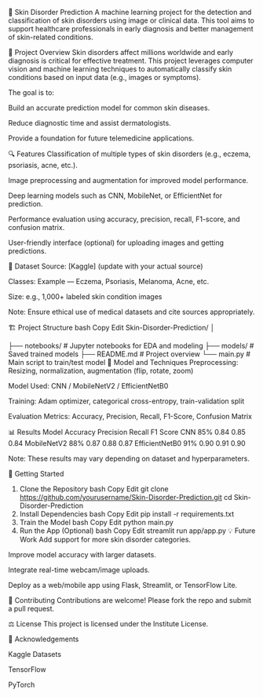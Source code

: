 🌿 Skin Disorder Prediction
A machine learning project for the detection and classification of skin disorders using image or clinical data. This tool aims to support healthcare professionals in early diagnosis and better management of skin-related conditions.

🧠 Project Overview
Skin disorders affect millions worldwide and early diagnosis is critical for effective treatment. This project leverages computer vision and machine learning techniques to automatically classify skin conditions based on input data (e.g., images or symptoms).

The goal is to:

Build an accurate prediction model for common skin diseases.

Reduce diagnostic time and assist dermatologists.

Provide a foundation for future telemedicine applications.

🔍 Features
Classification of multiple types of skin disorders (e.g., eczema, psoriasis, acne, etc.).

Image preprocessing and augmentation for improved model performance.

Deep learning models such as CNN, MobileNet, or EfficientNet for prediction.

Performance evaluation using accuracy, precision, recall, F1-score, and confusion matrix.

User-friendly interface (optional) for uploading images and getting predictions.

📁 Dataset
Source: [Kaggle] (update with your actual source)

Classes: Example — Eczema, Psoriasis, Melanoma, Acne, etc.

Size: e.g., 1,000+ labeled skin condition images


Note: Ensure ethical use of medical datasets and cite sources appropriately.

🏗️ Project Structure
bash
Copy
Edit
Skin-Disorder-Prediction/
│

├── notebooks/              # Jupyter notebooks for EDA and modeling
├── models/                 # Saved trained models
├── README.md               # Project overview
└── main.py                 # Main script to train/test model
🧪 Model and Techniques
Preprocessing: Resizing, normalization, augmentation (flip, rotate, zoom)

Model Used: CNN / MobileNetV2 / EfficientNetB0

Training: Adam optimizer, categorical cross-entropy, train-validation split

Evaluation Metrics: Accuracy, Precision, Recall, F1-Score, Confusion Matrix

📊 Results
Model	Accuracy	Precision	Recall	F1 Score
CNN	85%	0.84	0.85	0.84
MobileNetV2	88%	0.87	0.88	0.87
EfficientNetB0	91%	0.90	0.91	0.90

Note: These results may vary depending on dataset and hyperparameters.

🚀 Getting Started
1. Clone the Repository
bash
Copy
Edit
git clone https://github.com/yourusername/Skin-Disorder-Prediction.git
cd Skin-Disorder-Prediction
2. Install Dependencies
bash
Copy
Edit
pip install -r requirements.txt
3. Train the Model
bash
Copy
Edit
python main.py
4. Run the App (Optional)
bash
Copy
Edit
streamlit run app/app.py
💡 Future Work
Add support for more skin disorder categories.

Improve model accuracy with larger datasets.

Integrate real-time webcam/image uploads.

Deploy as a web/mobile app using Flask, Streamlit, or TensorFlow Lite.

🤝 Contributing
Contributions are welcome! Please fork the repo and submit a pull request.

⚖️ License
This project is licensed under the Institute  License.

🙏 Acknowledgements

Kaggle Datasets

TensorFlow

PyTorch
